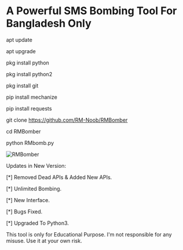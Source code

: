 # A Powerful SMS Bombing Tool For Bangladesh Only

apt update

apt upgrade

pkg install python

pkg install python2

pkg install git

pip install mechanize

pip install requests

git clone https://github.com/RM-Noob/RMBomber

cd RMBomber

python RMbomb.py

<img src="https://h.top4top.io/p_20339n9x50.jpg" alt="RMBomber">

Updates in New Version:

[*] Removed Dead APIs & Added New APIs.

[*] Unlimited Bombing.

[*] New Interface.

[*] Bugs Fixed.

[*] Upgraded To Python3.

This tool is only for Educational Purpose.
I'm not responsible for any misuse.
Use it at your own risk.
